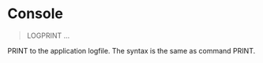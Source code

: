 # Console

> LOGPRINT ...

PRINT to the application logfile. The syntax is the same as command PRINT.

